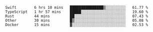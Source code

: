 <!--START_SECTION:waka-->
```text
Swift        6 hrs 10 mins   ███████████████▒░░░░░░░░░   61.77 % 
TypeScript   1 hr 57 mins    █████░░░░░░░░░░░░░░░░░░░░   19.60 % 
Rust         44 mins         ██░░░░░░░░░░░░░░░░░░░░░░░   07.43 % 
Other        30 mins         █▒░░░░░░░░░░░░░░░░░░░░░░░   05.08 % 
Docker       15 mins         ▓░░░░░░░░░░░░░░░░░░░░░░░░   02.53 % 
```
<!--END_SECTION:waka-->